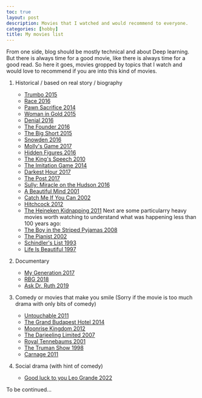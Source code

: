 ```yaml
---
toc: true
layout: post
description: Movies that I watched and would recommend to everyone.
categories: [hobby]
title: My movies list
---
```


From one side, blog should be mostly technical and about Deep learning. But there is always time for a good movie, like there is always time for a good read. So here it goes, movies gropped by topics that I watch and would love to recommend if you are into this kind of movies.

1. Historical / based on real story / biography

    - [Trumbo 2015](https://www.imdb.com/title/tt3203606)
    - [Race 2016](https://www.imdb.com/title/tt3499096)
    - [Pawn Sacrifice 2014](https://www.imdb.com/title/tt1596345)
    - [Woman in Gold 2015](https://www.imdb.com/title/tt2404425)
    - [Denial 2016](https://www.imdb.com/title/tt4645330/)
    - [The Founder 2016](https://www.imdb.com/title/tt4276820)
    - [The Big Short 2015](https://www.imdb.com/title/tt1596363)
    - [Snowden 2016](https://www.imdb.com/title/tt3774114)
    - [Molly's Game 2017](https://www.imdb.com/title/tt4209788)
    - [Hidden Figures 2016](https://www.imdb.com/title/tt4846340)
    - [The King's Speech 2010](https://www.imdb.com/title/tt1504320)
    - [The Imitation Game 2014](https://www.imdb.com/title/tt2084970)
    - [Darkest Hour 2017](https://www.imdb.com/title/tt4555426)
    - [The Post 2017](https://www.imdb.com/title/tt6294822)
    - [Sully: Miracle on the Hudson 2016](https://www.imdb.com/title/tt3263904)
    - [A Beautiful Mind 2001](https://www.imdb.com/title/tt0268978)
    - [Catch Me If You Can 2002](https://www.imdb.com/title/tt0264464)
    - [Hitchcock 2012](https://www.imdb.com/title/tt0975645)
    - [The Heineken Kidnapping 2011](https://www.imdb.com/title/tt1846526)
    Next are some particularry heavy movies worth watching to understand what was happening less than 100 years ago:
    - [The Boy in the Striped Pyjamas 2008](https://www.imdb.com/title/tt0914798)
    - [The Pianist 2002](https://www.imdb.com/title/tt0253474)
    - [Schindler's List 1993](https://www.imdb.com/title/tt0108052)
    - [Life Is Beautiful 1997](https://www.imdb.com/title/tt0118799)

2. Documentary

    - [My Generation 2017](https://www.imdb.com/title/tt6264954)
    - [RBG 2018](https://www.imdb.com/title/tt7689964)
    - [Ask Dr. Ruth 2019](https://www.imdb.com/title/tt9353586)

3. Comedy or movies that make you smile (Sorry if the movie is too much drama with only bits of comedy)

    - [Untouchable 2011](https://www.imdb.com/title/tt1675434)
    - [The Grand Budapest Hotel 2014](https://www.imdb.com/title/tt2278388)
    - [Moonrise Kingdom 2012](https://www.imdb.com/title/tt1748122/)
    - [The Darjeeling Limited 2007](https://www.imdb.com/title/tt0838221)
    - [Royal Tennebaums 2001](https://www.imdb.com/title/tt0265666)
    - [The Truman Show 1998](https://www.imdb.com/title/tt0120382)
    - [Carnage 2011](https://www.imdb.com/title/tt1692486/)

4. Social drama (with hint of comedy)

    - [Good luck to you Leo Grande 2022](https://www.imdb.com/title/tt13352968)

To be continued...

